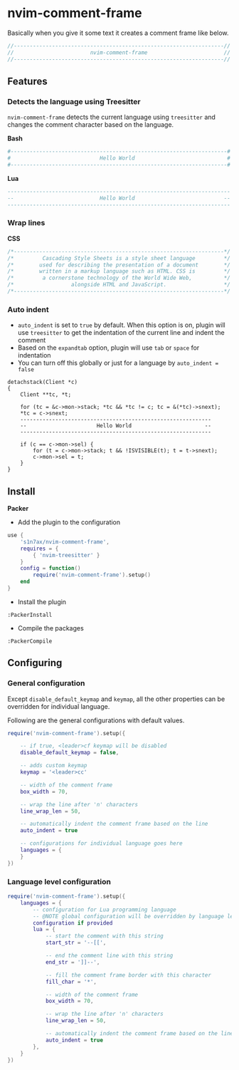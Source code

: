 # nvim-comment-frame

Basically when you give it some text it creates a comment frame like below.

```javascript
//------------------------------------------------------------------//
//                        nvim-comment-frame                        //
//------------------------------------------------------------------//
```

## Features

### Detects the language using Treesitter

`nvim-comment-frame` detects the current language using `treesitter` and changes
the comment character based on the language.

**Bash**

```bash
#--------------------------------------------------------------------#
#                            Hello World                             #
#--------------------------------------------------------------------#
```

**Lua**

```lua
----------------------------------------------------------------------
--                           Hello World                            --
----------------------------------------------------------------------
```

### Wrap lines

**CSS**

```css
/*------------------------------------------------------------------*/
/*         Cascading Style Sheets is a style sheet language         */
/*        used for describing the presentation of a document        */
/*        written in a markup language such as HTML. CSS is         */
/*         a cornerstone technology of the World Wide Web,          */
/*                  alongside HTML and JavaScript.                  */
/*------------------------------------------------------------------*/
```

### Auto indent

* `auto_indent` is set to `true` by default. When this option is on, plugin will
use `treesitter` to get the indentation of the current line and indent the comment
* Based on the `expandtab` option, plugin will use `tab` or `space` for
  indentation
* You can turn off this globally or just for a language by `auto_indent = false`

```
detachstack(Client *c)
{
	Client **tc, *t;

	for (tc = &c->mon->stack; *tc && *tc != c; tc = &(*tc)->snext);
	*tc = c->snext;
	------------------------------------------------------------
	--                      Hello World                       --
	------------------------------------------------------------

	if (c == c->mon->sel) {
		for (t = c->mon->stack; t && !ISVISIBLE(t); t = t->snext);
		c->mon->sel = t;
	}
}
```

## Install

**Packer**

* Add the plugin to the configuration

```lua
use { 
	's1n7ax/nvim-comment-frame',
	requires = {
		{ 'nvim-treesitter' }
	}
	config = function()
		require('nvim-comment-frame').setup()
	end
}
```

* Install the plugin

```
:PackerInstall
```

* Compile the packages

```
:PackerCompile
```


## Configuring

### General configuration

Except `disable_default_keymap` and `keymap`, all the other properties can be
overridden for individual language.

Following are the general configurations with default values.

```lua
require('nvim-comment-frame').setup({

	-- if true, <leader>cf keymap will be disabled
	disable_default_keymap = false,

	-- adds custom keymap
	keymap = '<leader>cc'

	-- width of the comment frame
	box_width = 70,

	-- wrap the line after 'n' characters
	line_wrap_len = 50,

	-- automatically indent the comment frame based on the line
	auto_indent = true

	-- configurations for individual language goes here
	languages = {
	}
})
```

### Language level configuration

```lua
require('nvim-comment-frame').setup({
	languages = {
		-- configuration for Lua programming language
		-- @NOTE global configuration will be overridden by language level
		configuration if provided
		lua = {
			-- start the comment with this string
			start_str = '--[[',

			-- end the comment line with this string
			end_str = ']]--',

			-- fill the comment frame border with this character
			fill_char = '*',

			-- width of the comment frame
			box_width = 70,

			-- wrap the line after 'n' characters
			line_wrap_len = 50,

			-- automatically indent the comment frame based on the line
			auto_indent = true
		},
	}
})
```
